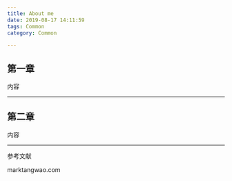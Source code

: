 ```yaml
---
title: About me
date: 2019-08-17 14:11:59
tags: Common
category: Common

---
```


## 第一章

内容

------

## 第二章



内容



------

参考文献

marktangwao.com



